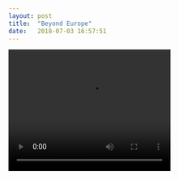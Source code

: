 ```yaml
---
layout: post
title:  "Beyond Europe"
date:   2018-07-03 16:57:51
---
```

<video class="refugee-video" width="320" height="240" controls>
  <source src="{{ site.baseurl }}/assets/vid/rwanda.mp4" type="video/mp4">
</video>